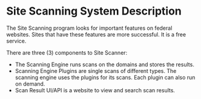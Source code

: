 # Site Scanning System Description

The Site Scanning program looks for important features on federal websites. Sites that have these features are more successful. It is a free service. 

There are three (3) components to Site Scanner:
* The Scanning Engine runs scans on the domains and stores the results.
* Scanning Engine Plugins are single scans of different types. The scanning engine uses the plugins for its scans. Each plugin can also run on demand.
* Scan Result UI/API is a website to view and search scan results.

